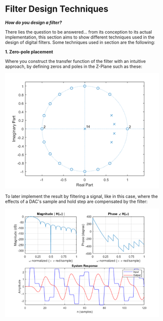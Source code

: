 # Filter Design Techniques

**_How do you design a filter?_**

There lies the question to be answered... from its conception to its actual implementation, this section aims to show different techniques used in the design of digital filters. Some techniques used in section are the following:

**1. Zero-pole placement**

Where you construct the transfer function of the filter with an intuitive approach, by defining zeros and poles in the Z-Plane such as these:

![ZPlane](https://github.com/MystoganX/Matlab-Digital-Signal-Processing/blob/master/DigitalFilters/FilterDesign/DAC_ZPlane.png)

To later implement the result by filtering a signal, like in this case, where the effects of a DAC's sample and hold step are compensated by the filter: 

![filterresponse](https://github.com/MystoganX/Matlab-Digital-Signal-Processing/blob/master/DigitalFilters/FilterDesign/DAC_Compensation.png)
